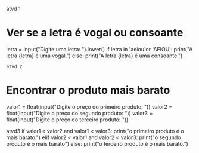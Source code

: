 atvd 1
# Ver se a letra é vogal ou consoante
letra = input("Digite uma letra: ").lower()
if letra in 'aeiou'or 'AEIOU':
    print("A letra {letra} é uma vogal.")
else:
    print("A letra {letra} é uma consoante.")

    atvd 2
# Encontrar o produto mais barato
valor1 = float(input("Digite o preço do primeiro produto: "))
valor2 = float(input("Digite o preço do segundo produto: "))
valor3 = float(input("Digite o preço do terceiro produto: "))

atvd3
if valor1 < valor2 and valor1 < valor3:
    print("o primeiro produto é o mais barato.")
elif valor2 < valor1 and valor2 < valor3:
    print("o segundo produto é o mais barato")
else:
    print("o terceiro produto é o mais barato.")
